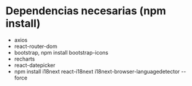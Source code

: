# Dependencias necesarias (npm install)
 - axios
 - react-router-dom
 - bootstrap, npm install bootstrap-icons
 - recharts
 - react-datepicker
 - npm install i18next react-i18next i18next-browser-languagedetector --force




